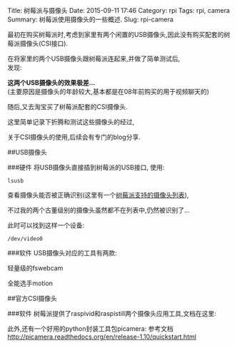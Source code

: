 Title: 树莓派与摄像头
Date: 2015-09-11 17:46
Category: rpi
Tags: rpi, camera
Summary: 树莓派使用摄像头的一些概述.
Slug: rpi-camera

最初在购买树莓派时,考虑到家里有两个闲置的USB摄像头,因此没有购买配套的树莓派摄像头(CSI接口).

在将家里的两个USB摄像头跟树莓派连起来,并做了简单测试后,  
发现:

**这两个USB摄像头的效果极差...**  
(主要原因是摄像头的年龄较大,基本都是在08年前购买的用于视频聊天的)

随后,又去淘宝买了树莓派配套的CSI摄像头.

这里简单记录下折腾和测试这些摄像头的经过,

关于CSI摄像头的使用,后续会有专门的blog分享.

##USB摄像头

###硬件
将USB摄像头直接插到树莓派的USB接口,  使用:
````
lsusb
````
查看摄像头能否被正确识别(这里有一个[树莓派支持的摄像头列表](http://elinux.org/RPi_USB_Webcams "")),

不过我的两个古董级别的摄像头虽然都不在列表中,仍然被识别了...

此时可以找到这样一个设备:
````
/dev/video0
````

###软件
USB摄像头对应的工具有两款:

轻量级的fswebcam


全能选手motion


##官方CSI摄像头


###软件
树莓派提供了raspivid和raspistill两个摄像头应用工具,文档在这里:

此外,还有一个好用的python封装工具包picamera:
参考文档
http://picamera.readthedocs.org/en/release-1.10/quickstart.html



